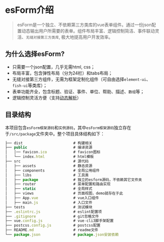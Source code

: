 # esForm介绍

> esForm是一个独立、不依赖第三方类库的vue表单组件。通过一份json配置动态输出用户所需要的表单。组件布局丰富、逻辑控制简洁、事件联动灵活、`无缝对接第三方类库`, 极大地提高用户开发效率。

## 为什么选择esForm?
- 只需要一个json配置，几乎无需html, css；
- 布局丰富，包含弹性布局（分为24栏）和tabs布局；
- 无缝对接第三方组件，无需为框架定制化组件（可自由选择`element-ui`、`fish-ui`等类库）；
- 表单功能齐全，包含标题、验证、事件、单位、帮助、描述、`数组`等；
- 逻辑控制灵活方便（支持[动态解析](./base/com-standard.md)）

## 目录结构
本项目包含`esForm框架源码`和`实例源码`，其中`esForm框架源码`独立存在于`/src/package`文件夹中。整个项目具体结构如下：
```js
├── dist                       # 构建相关
├── public                     # 编译资源
│   │── favicon.ico            # favicon图标
│   └── index.html             # html模板
├── src                        # 源代码
│   ├── assets                 # 静态资源
│   ├── components             # 全局公用组件
│   ├── libs                   # 工具类
│   ├── package                # 独立的esform源码，不依赖其它文件夹
│   ├── router                 # 菜单配置和路由实现
│   ├── static                 # 全局样式
│   ├── views                  # 页面视图，demo就存在于此
│   ├── App.vue                # vue入口组件
│   ├── main.js                # 入口文件
├── tests                      # 测试模块
├── .eslintrc.js               # eslint配置项
├── .gitignore                 # git忽略文件
├── vue.config.js              # vue-cli3脚手架配置
├── postcss.config.js          # postcss配置
├── README.md                  # readme文件
└── package.json               # package.json安装依赖
```